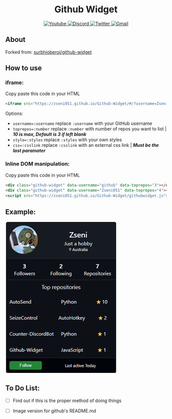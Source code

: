 <div>
  <h1 align="center">Github Widget</h1>
  <p align="center">
    <a href="https://www.youtube.com/channel/UCsIaU94p647veKr7sy12wmA" target="_blank">
      <img src="https://img.shields.io/badge/YouTube-FF0000?style=for-the-badge&logo=youtube&logoColor=white" alt="Youtube">
    </a>
    <a href="https://discord.gg/SXng95f" target="_blank">
      <img src="https://img.shields.io/badge/Discord-7289DA?style=for-the-badge&logo=discord&logoColor=white" alt="Discord">
    </a> 
    <a href="https://twitter.com/zseni10" target="_blank">
      <img src="https://img.shields.io/badge/Twitter-55ADEE?style=for-the-badge&logo=Twitter&logoColor=white" alt="Twitter">
    </a> 
    <a href = "mailto:orangejuice005511@gmail.com">
      <img src="https://img.shields.io/badge/-Gmail-%23333?style=for-the-badge&logo=gmail&logoColor=white" alt="Gmail">
    </a>
  </p>
</div>

## About

Forked from: [surbhioberoi/github-widget](https://github.com/surbhioberoi/github-widget)

## How to use

### iframe:

Copy paste this code in your HTML
```html
<iframe src="https://zseni051.github.io/Github-Widget/#/?username=Zseni051&toprepos=4" width="330" height="515" scrolling="no" allowtransparency="true" frameborder="0" sandbox="allow-popups allow-popups-to-escape-sandbox allow-same-origin allow-scripts"></iframe>
```
Options:
  - `username=:username` replace `:username` with your GitHub username
  - `toprepos=:number` replace `:number` with number of repos you want to list | ***10 is max, Default is 3 if left blank***
  - `style=:styles` replace `:styles` with your own styles
  - `css=:csslink` replace `:csslink` with an external css link | ***Must be the last paramater***

### Inline DOM manipulation:

Copy paste this code in your HTML
```html
<div class="github-widget" data-username="github" data-toprepos="3"></div>
<div class="github-widget" data-username="Zseni051" data-toprepos="4"></div>
<script src="https://zseni051.github.io/Github-Widget/githubwidget.js"></script>
```

## Example:
 [![Zseni051 Example](https://raw.githubusercontent.com/Zseni051/Github-Widget/main/Example1.png)](https://github.com/Zseni051)
 
 ## To Do List:
 - [ ] Find out if this is the proper method of doing things
 - [ ] Image version for github's README.md
 
 

